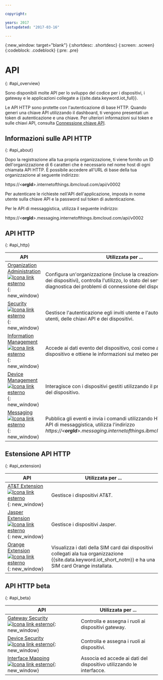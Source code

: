 ```yaml
---

copyright:

years: 2017
lastupdated: "2017-03-16"

---
```


{:new_window: target="blank"}
{:shortdesc: .shortdesc}
{:screen: .screen}
{:codeblock: .codeblock}
{:pre: .pre}


# API
{: #api_overview}

Sono disponibili molte API per lo sviluppo del codice per i dispositivi, i gateway e le applicazioni collegate a {{site.data.keyword.iot_full}}.

Le API HTTP sono protette con l'autenticazione di base HTTP. Quando generi una chiave API utilizzando il dashboard, ti vengono presentati un token di autenticazione e una chiave. Per ulteriori informazioni sui token e sulle chiavi API, consulta [Connessione chiave API](../platform_authorization.html#api-key).


## Informazioni sulle API HTTP 
{: #api_about}

Dopo la registrazione alla tua propria organizzazione, ti viene fornito un ID dell'organizzazione di 6 caratteri che è necessario nel nome host di ogni chiamata API HTTP. È possibile accedere all'URL di base della tua organizzazione al seguente indirizzo:

https://<**orgId**>.internetofthings.ibmcloud.com/api/v0002

Per autenticare le richieste nell'API dell'applicazione, imposta in nome utente sulla chiave API e la password sul token di autenticazione.

Per le API di messaggistica, utilizza il seguente indirizzo: 

https://<**orgId**>.messaging.internetofthings.ibmcloud.com/api/v0002

## API HTTP
{: #api_http}

API                     | Utilizzata per ...       
------------- | -------------
[Organization Administration ![Icona link esterno](../../../icons/launch-glyph.svg)](https://docs.internetofthings.ibmcloud.com/apis/swagger/v0002/orgAdmin.html){: new_window} | Configura un'organizzazione (incluse la creazione e l'eliminazione dei dispositivi), controlla l'utilizzo, lo stato del servizio ed esegue la diagnostica dei problemi di connessione del dispositivo.
[Security ![Icona link esterno](../../../icons/launch-glyph.svg)](https://docs.internetofthings.ibmcloud.com/apis/swagger/v0002/security.html){: new_window} | Gestisce l'autenticazione egli inviti utente e l'autorizzazione degli utenti, delle chiavi API e dei dispositivi.
[Information Management ![Icona link esterno](../../../icons/launch-glyph.svg)](https://docs.internetofthings.ibmcloud.com/apis/swagger/v0002/info-mgmt.html){: new_window} |  Accede ai dati evento del dispositivo, così come all'ubicazione del dispositivo e ottiene le informazioni sul meteo per tale ubicazione.
[Device Management ![Icona link esterno](../../../icons/launch-glyph.svg)](https://docs.internetofthings.ibmcloud.com/apis/swagger/v0002/deviceMgmt.html){: new_window} | Interagisce con i dispositivi gestiti utilizzando il protocollo di gestione del dispositivo.
[Messaging ![Icona link esterno](../../../icons/launch-glyph.svg)](https://docs.internetofthings.ibmcloud.com/apis/swagger/v0002/http-messaging.html){: new_window}   | Pubblica gli eventi e invia i comandi utilizzando HTTP. **Nota:** per le API di messaggistica, utilizza l'indirizzo *https://<**orgId**>.messaging.internetofthings.ibmcloud.com/api/v0002*



## Estensione API HTTP
{: #api_extension}

API                     | Utilizzata per ...       
------------- | -------------
[AT&T Extension ![Icona link esterno](../../../icons/launch-glyph.svg)](https://docs.internetofthings.ibmcloud.com/apis/swagger/v0002/ext-atnt.html){: new_window} | Gestisce i dispositivi AT&T.
[Jasper Extension  ![Icona link esterno](../../../icons/launch-glyph.svg)](https://docs.internetofthings.ibmcloud.com/apis/swagger/v0002/ext-jasper.html){: new_window} | Gestisce i dispositivi Jasper.
[Orange Extension  ![Icona link esterno](../../../icons/launch-glyph.svg)](https://docs.internetofthings.ibmcloud.com/apis/swagger/v0002/ext-orange.html){: new_window} | Visualizza i dati della SIM card dai dispositivi collegati ala tua organizzazione {{site.data.keyword.iot_short_notm}} e ha una SIM card Orange installata.

## API HTTP beta
{: #api_beta}

API                     | Utilizzata per ...       
------------- | -------------
[Gateway Security  ![Icona link esterno](../../../icons/launch-glyph.svg)](https://docs.internetofthings.ibmcloud.com/apis/swagger/v0002-beta/security-gateway-beta.html){: new_window}   | Controlla e assegna i ruoli ai dispositivi gateway.
[Device Security  ![Icona link esterno](../../../icons/launch-glyph.svg)](https://docs.internetofthings.ibmcloud.com/apis/swagger/v0002-beta/security-devices-beta.html){: new_window} | Controlla e assegna i ruoli ai dispositivi.
[Interface Mapping  ![Icona link esterno](../../../icons/launch-glyph.svg)](https://docs.internetofthings.ibmcloud.com/apis/swagger/v0002-beta/info-mgmt-beta.html){: new_window}   |   Associa ed accede ai dati del dispositivo utilizzando le interfacce.
